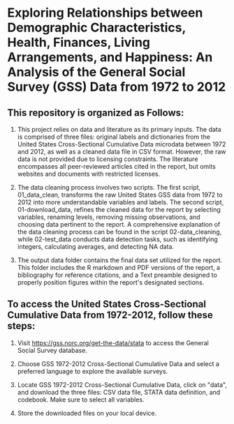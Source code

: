 # Exploring Relationships between Demographic Characteristics, Health, Finances, Living Arrangements, and Happiness: An Analysis of the General Social Survey (GSS) Data from 1972 to 2012

## This repository is organized as Follows: 

1. This project relies on data and literature as its primary inputs. The data is comprised of three files: original labels and dictionaries from the United States Cross-Sectional Cumulative Data microdata between 1972 and 2012, as well as a cleaned data file in CSV format. However, the raw data is not provided due to licensing constraints. The literature encompasses all peer-reviewed articles cited in the report, but omits websites and documents with restricted licenses.

2. The data cleaning process involves two scripts. The first script, 01_data_clean, transforms the raw United States GSS data from 1972 to 2012 into more understandable variables and labels. The second script, 01-download_data, refines the cleaned data for the report by selecting variables, renaming levels, removing missing observations, and choosing data pertinent to the report. A comprehensive explanation of the data cleaning process can be found in the script 02-data_cleaning, while 02-test_data conducts data detection tasks, such as identifying integers, calculating averages, and detecting NA data.

3. The output data folder contains the final data set utilized for the report. This folder includes the R markdown and PDF versions of the report, a bibliography for reference citations, and a Text preamble designed to properly position figures within the report's designated sections.

## To access the United States Cross-Sectional Cumulative Data from 1972-2012, follow these steps:

1. Visit https://gss.norc.org/get-the-data/stata to access the General Social Survey database.

2. Choose GSS 1972-2012 Cross-Sectional Cumulative Data and select a preferred language to explore the available surveys.

3. Locate GSS 1972-2012 Cross-Sectional Cumulative Data, click on "data", and download the three files: CSV data file, STATA data definition, and codebook. Make sure to select all variables.

4. Store the downloaded files on your local device.

